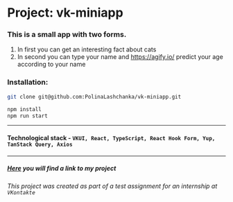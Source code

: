 # Project: vk-miniapp

### This is a small app with two forms. 
1. In first you can get an interesting fact about cats
2. In second you can type your name and https://agify.io/ predict your age according to your name
### Installation:
```bash
git clone git@github.com:PolinaLashchanka/vk-miniapp.git

npm install
npm run start
```
***
#### Technological stack - `VKUI, React, TypeScript, React Hook Form, Yup, TanStack Query, Axios`
***
##### *[Here](https://vk.com/app51874632) you will find a link to my project*

###### This project was created as part of a test assignment for an internship at `VKontakte`
